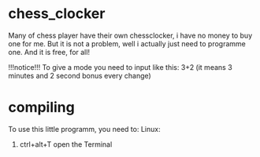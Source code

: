# chess_clocker

Many of chess player have their own chessclocker, i have no money to buy one for me.
But it is not a problem, well i actually just need to programme one.
And it is free, for all!

!!!notice!!!
    To give a mode you need to input like this: 3+2 (it means 3 minutes and 2 second bonus every change)


# compiling

To use this little programm, you need to:
Linux:
1. ctrl+alt+T open the Terminal
